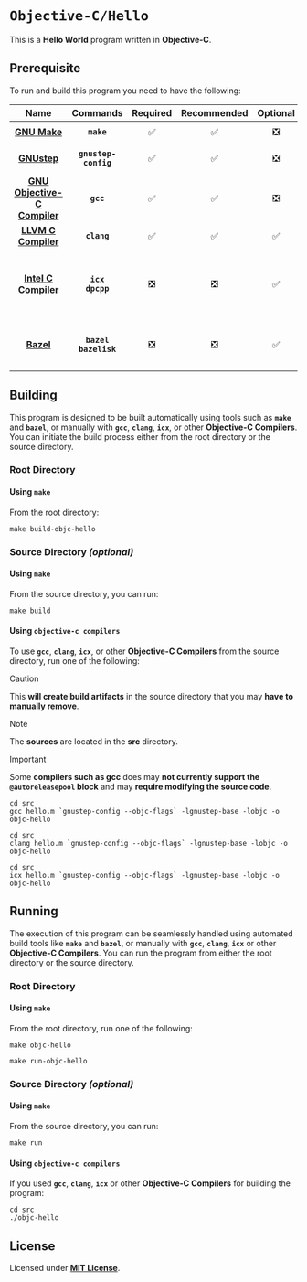 # `Objective-C/Hello`

This is a **Hello World** program written in **Objective-C**.

## Prerequisite

To run and build this program you need to have the following:

<div align="center">

| Name | Commands | Required | Recommended | Optional | Notes |
|:----:|:--------:|:--------:|:-----------:|:--------:|:-----:|
| [**GNU Make**](https://www.gnu.org/software/make/) | **`make`** | &#9989; | &#9989; | &#10062; | **`sudo apt install make`** |
| [**GNUstep**](https://gnustep.github.io/resources/downloads.html) | **`gnustep-config`** | &#9989; | &#9989; | &#10062; | **`sudo apt install gnustep-devel `** |
| [**GNU Objective-C Compiler**](https://gcc.gnu.org) | **`gcc`** | &#9989; | &#9989; | &#10062; | **`sudo apt install gobjc`** |
| [**LLVM C Compiler**](https://releases.llvm.org/download.html) | **`clang`** | &#9989; | &#9989; | &#9989; | **`sudo apt install clang`** |
| [**Intel C Compiler**](https://www.intel.com/content/www/us/en/developer/tools/oneapi/dpc-compiler.html) | **`icx`**<br>**`dpcpp`** | &#10062; | &#10062; | &#9989; | **`sudo apt install intel-basekit`**<br>or<br>**`sudo apt install intel-hpckit`** |
| [**Bazel**](https://bazel.build/) | **`bazel`**<br>**`bazelisk`** | &#10062; | &#10062; | &#9989; | **`npm install -g @bazel/bazelisk`**<br>or<br>**`sudo apt install bazel`** |

</div>

## Building

This program is designed to be built automatically using tools such as
**`make`** and **`bazel`**, or manually with **`gcc`**, **`clang`**, **`icx`**,
or other **Objective-C Compilers**. You can initiate the build process either
from the root directory or the source directory.

### Root Directory

#### Using `make`

From the root directory:

```
make build-objc-hello
```

<!--

#### Using `bazel`

To use **`bazel`** from the root directory, run one of the following:

```
bazel build objc-hello
```
```
bazel build c/hello:main
```

-->

### Source Directory _(optional)_

#### Using `make`

From the source directory, you can run:

```
make build
```

#### Using `objective-c compilers`

To use **`gcc`**, **`clang`**, **`icx`**, or other **Objective-C Compilers**
from the source directory, run one of the following:

> [!CAUTION]
> This **will create build artifacts** in the source directory that you may
> **have to manually remove**.

> [!NOTE]
> The **sources** are located in the **src** directory.

> [!IMPORTANT]
> Some **compilers such as gcc** does may **not currently support the
> `@autoreleasepool` block** and may **require modifying the source code**.

```
cd src
gcc hello.m `gnustep-config --objc-flags` -lgnustep-base -lobjc -o objc-hello
```
```
cd src
clang hello.m `gnustep-config --objc-flags` -lgnustep-base -lobjc -o objc-hello
```
```
cd src
icx hello.m `gnustep-config --objc-flags` -lgnustep-base -lobjc -o objc-hello
```

<!--

#### Using `bazel`

To use **`bazel`** from the source directory, run one of the following:

```
bazel build main
```
```
bazel build objc-hello
```

-->

## Running

The execution of this program can be seamlessly handled using automated build
tools like **`make`** and **`bazel`**, or manually with **`gcc`**, **`clang`**,
**`icx`** or other **Objective-C Compilers**. You can run the program from
either the root directory or the source directory.

### Root Directory

#### Using `make`

From the root directory, run one of the following:

```
make objc-hello
```
```
make run-objc-hello
```

<!--

#### Using `bazel`

To use **`bazel`** from the root directory, run one of the following:

```
bazel run objc-hello
```
```
bazel run c/hello:main
```

-->

### Source Directory _(optional)_

#### Using `make`

From the source directory, you can run:

```
make run
```

#### Using `objective-c compilers`

If you used **`gcc`**, **`clang`**, **`icx`** or other **Objective-C Compilers**
for building the program:

```
cd src
./objc-hello
```

<!--

#### Using `bazel`

To use **`bazel`** from the source directory, run one of the following:

```
bazel run main
```
```
bazel run objc-hello
```

-->

## License

Licensed under [**MIT License**](LICENSE).
